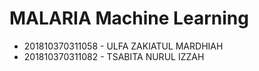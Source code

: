 # MALARIA Machine Learning
- 201810370311058 - ULFA ZAKIATUL MARDHIAH
- 201810370311082 - TSABITA NURUL IZZAH
